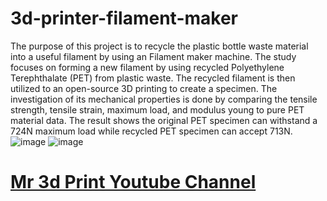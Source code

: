 # 3d-printer-filament-maker
The purpose of this project is to recycle the plastic bottle waste material into a useful filament by using an Filament maker machine. The study focuses on forming a new filament by using recycled Polyethylene Terephthalate (PET) from plastic waste. The recycled filament is then utilized to an open-source 3D printing to create a specimen. The investigation of its mechanical properties is done by comparing the tensile strength, tensile strain, maximum load, and modulus young to pure PET material data. The result shows the original PET specimen can withstand a 724N maximum load while recycled PET specimen can accept 713N.
![image](https://user-images.githubusercontent.com/125855647/227704498-65dacf01-2e89-4ae1-bf74-cfb14acf8900.png)
![image](https://user-images.githubusercontent.com/125855647/227704520-5209a171-e342-4619-968c-c6260341ec45.png)

<h1><a href="https://www.youtube.com/@mr3dp/playlists"> Mr 3d Print Youtube Channel</a></h1>
